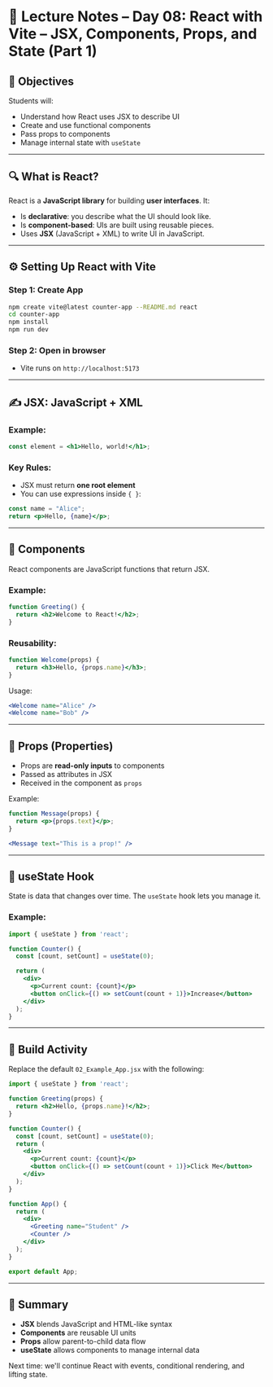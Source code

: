 # 📘 Lecture Notes – Day 08: React with Vite – JSX, Components, Props, and State (Part 1)

## 🧠 Objectives
Students will:
- Understand how React uses JSX to describe UI
- Create and use functional components
- Pass props to components
- Manage internal state with `useState`

---

## 🔍 What is React?

React is a **JavaScript library** for building **user interfaces**. It:
- Is **declarative**: you describe what the UI should look like.
- Is **component-based**: UIs are built using reusable pieces.
- Uses **JSX** (JavaScript + XML) to write UI in JavaScript.

---

## ⚙️ Setting Up React with Vite

### Step 1: Create App
```bash
npm create vite@latest counter-app --README.md react
cd counter-app
npm install
npm run dev
```

### Step 2: Open in browser
- Vite runs on `http://localhost:5173`

---

## ✍️ JSX: JavaScript + XML

### Example:
```jsx
const element = <h1>Hello, world!</h1>;
```

### Key Rules:
- JSX must return **one root element**
- You can use expressions inside `{ }`:
```jsx
const name = "Alice";
return <p>Hello, {name}</p>;
```

---

## 🧩 Components

React components are JavaScript functions that return JSX.

### Example:
```jsx
function Greeting() {
  return <h2>Welcome to React!</h2>;
}
```

### Reusability:
```jsx
function Welcome(props) {
  return <h3>Hello, {props.name}</h3>;
}
```
Usage:
```jsx
<Welcome name="Alice" />
<Welcome name="Bob" />
```

---

## 🎁 Props (Properties)

- Props are **read-only inputs** to components
- Passed as attributes in JSX
- Received in the component as `props`

Example:
```jsx
function Message(props) {
  return <p>{props.text}</p>;
}

<Message text="This is a prop!" />
```

---

## 🔄 useState Hook

State is data that changes over time. The `useState` hook lets you manage it.

### Example:
```jsx
import { useState } from 'react';

function Counter() {
  const [count, setCount] = useState(0);

  return (
    <div>
      <p>Current count: {count}</p>
      <button onClick={() => setCount(count + 1)}>Increase</button>
    </div>
  );
}
```

---

## 🧪 Build Activity

Replace the default `02_Example_App.jsx` with the following:

```jsx
import { useState } from 'react';

function Greeting(props) {
  return <h2>Hello, {props.name}!</h2>;
}

function Counter() {
  const [count, setCount] = useState(0);
  return (
    <div>
      <p>Current count: {count}</p>
      <button onClick={() => setCount(count + 1)}>Click Me</button>
    </div>
  );
}

function App() {
  return (
    <div>
      <Greeting name="Student" />
      <Counter />
    </div>
  );
}

export default App;
```

---

## 📝 Summary

- **JSX** blends JavaScript and HTML-like syntax
- **Components** are reusable UI units
- **Props** allow parent-to-child data flow
- **useState** allows components to manage internal data

Next time: we'll continue React with events, conditional rendering, and lifting state.
